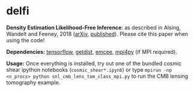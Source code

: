 # delfi

**Density Estimation Likelihood-Free Inference**: as described in Alsing, Wandelt and Feeney, 2018 ([arXiv](https://arxiv.org/abs/1801.01497), [published](https://academic.oup.com/mnras/article-abstract/477/3/2874/4956055?redirectedFrom=fulltext)). Please cite this paper when using the code!

**Dependencies:** [tensorflow](https://www.tensorflow.org/install/), [getdist](http://getdist.readthedocs.io/en/latest/), [emcee](http://dfm.io/emcee/current/), [mpi4py](https://mpi4py.readthedocs.io/en/stable/) (if MPI required).

**Usage:** Once everything is installed, try out one of the bundled cosmic shear ipython notebooks (`cosmic_shear*.ipynb`) or type `mpirun -np <n_procs> python snl_cmb_lens_tom_class_mpi.py` to run the CMB lensing tomography example.
